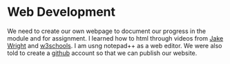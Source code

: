 # Web Development
We need to create our own webpage to document our progress in the module and for assignment. I learned how to html through videos from [Jake Wright](https://www.youtube.com/watch?v=bWPMSSsVdPk) and [w3schools](https://www.w3schools.com). I am usng notepad++ as a web editor. We were also told to create a [github](https://www.github.com) account so that we can publish our website.
